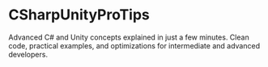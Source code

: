 # CSharpUnityProTips
Advanced C# and Unity concepts explained in just a few minutes. Clean code, practical examples, and optimizations for intermediate and advanced developers.
